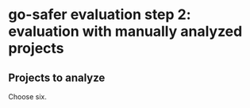 # go-safer evaluation step 2: evaluation with manually analyzed projects

## Projects to analyze

Choose six.
